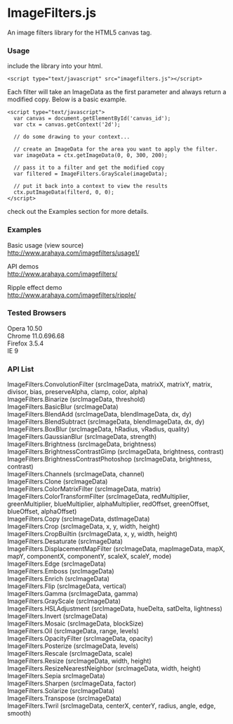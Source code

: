 ImageFilters.js
======
  
An image filters library for the HTML5 canvas tag.  
  
### Usage ###

include the library into your html.

	<script type="text/javascript" src="imagefilters.js"></script>

Each filter will take an ImageData as the first parameter
and always return a modified copy. Below is a basic example.

	<script type="text/javascript">
	  var canvas = document.getElementById('canvas_id');
	  var ctx = canvas.getContext('2d');
	  
	  // do some drawing to your context...
	  
	  // create an ImageData for the area you want to apply the filter.
	  var imageData = ctx.getImageData(0, 0, 300, 200);
	  
	  // pass it to a filter and get the modified copy
	  var filtered = ImageFilters.GrayScale(imageData);
	  
	  // put it back into a context to view the results
	  ctx.putImageData(filterd, 0, 0);
	</script>

check out the Examples section for more details.


### Examples ###
Basic usage (view source)  
<http://www.arahaya.com/imagefilters/usage1/>  
  
API demos  
<http://www.arahaya.com/imagefilters/>  
  
Ripple effect demo  
<http://www.arahaya.com/imagefilters/ripple/>  
  
  
### Tested Browsers ###
Opera 10.50  
Chrome 11.0.696.68  
Firefox 3.5.4  
IE 9  
  
  
### API List ###
ImageFilters.ConvolutionFilter (srcImageData, matrixX, matrixY, matrix, divisor, bias, preserveAlpha, clamp, color, alpha)  
ImageFilters.Binarize (srcImageData, threshold)  
ImageFilters.BasicBlur (srcImageData)  
ImageFilters.BlendAdd (srcImageData, blendImageData, dx, dy)  
ImageFilters.BlendSubtract (srcImageData, blendImageData, dx, dy)  
ImageFilters.BoxBlur (srcImageData, hRadius, vRadius, quality)  
ImageFilters.GaussianBlur (srcImageData, strength)  
ImageFilters.Brightness (srcImageData, brightness)  
ImageFilters.BrightnessContrastGimp (srcImageData, brightness, contrast)  
ImageFilters.BrightnessContrastPhotoshop (srcImageData, brightness, contrast)  
ImageFilters.Channels (srcImageData, channel)  
ImageFilters.Clone (srcImageData)  
ImageFilters.ColorMatrixFilter (srcImageData, matrix)  
ImageFilters.ColorTransformFilter (srcImageData, redMultiplier, greenMultiplier, blueMultiplier, alphaMultiplier, redOffset, greenOffset, blueOffset, alphaOffset)  
ImageFilters.Copy (srcImageData, dstImageData)  
ImageFilters.Crop (srcImageData, x, y, width, height)  
ImageFilters.CropBuiltin (srcImageData, x, y, width, height)  
ImageFilters.Desaturate (srcImageData)  
ImageFilters.DisplacementMapFilter (srcImageData, mapImageData, mapX, mapY, componentX, componentY, scaleX, scaleY, mode)  
ImageFilters.Edge (srcImageData)  
ImageFilters.Emboss (srcImageData)  
ImageFilters.Enrich (srcImageData)  
ImageFilters.Flip (srcImageData, vertical)  
ImageFilters.Gamma (srcImageData, gamma)  
ImageFilters.GrayScale (srcImageData)  
ImageFilters.HSLAdjustment (srcImageData, hueDelta, satDelta, lightness)  
ImageFilters.Invert (srcImageData)  
ImageFilters.Mosaic (srcImageData, blockSize)  
ImageFilters.Oil (srcImageData, range, levels)  
ImageFilters.OpacityFilter (srcImageData, opacity)  
ImageFilters.Posterize (srcImageData, levels)  
ImageFilters.Rescale (srcImageData, scale)  
ImageFilters.Resize (srcImageData, width, height)  
ImageFilters.ResizeNearestNeighbor (srcImageData, width, height)  
ImageFilters.Sepia srcImageData)  
ImageFilters.Sharpen (srcImageData, factor)  
ImageFilters.Solarize (srcImageData)  
ImageFilters.Transpose (srcImageData)  
ImageFilters.Twril (srcImageData, centerX, centerY, radius, angle, edge, smooth)  


